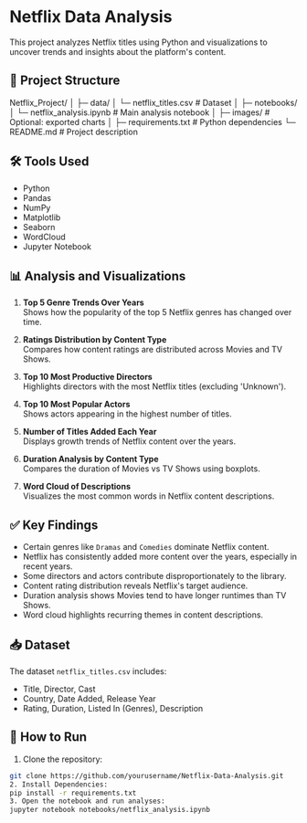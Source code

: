 # Netflix Data Analysis

This project analyzes Netflix titles using Python and visualizations to uncover trends and insights about the platform's content.

## 📂 Project Structure

Netflix_Project/
│
├─ data/
│ └─ netflix_titles.csv # Dataset
│
├─ notebooks/
│ └─ netflix_analysis.ipynb # Main analysis notebook
│
├─ images/ # Optional: exported charts
│
├─ requirements.txt # Python dependencies
└─ README.md # Project description

## 🛠 Tools Used
- Python
- Pandas
- NumPy
- Matplotlib
- Seaborn
- WordCloud
- Jupyter Notebook

## 📊 Analysis and Visualizations

1. **Top 5 Genre Trends Over Years**  
   Shows how the popularity of the top 5 Netflix genres has changed over time.

2. **Ratings Distribution by Content Type**  
   Compares how content ratings are distributed across Movies and TV Shows.

3. **Top 10 Most Productive Directors**  
   Highlights directors with the most Netflix titles (excluding 'Unknown').

4. **Top 10 Most Popular Actors**  
   Shows actors appearing in the highest number of titles.

5. **Number of Titles Added Each Year**  
   Displays growth trends of Netflix content over the years.

6. **Duration Analysis by Content Type**  
   Compares the duration of Movies vs TV Shows using boxplots.

7. **Word Cloud of Descriptions**  
   Visualizes the most common words in Netflix content descriptions.

## ✅ Key Findings
- Certain genres like `Dramas` and `Comedies` dominate Netflix content.  
- Netflix has consistently added more content over the years, especially in recent years.  
- Some directors and actors contribute disproportionately to the library.  
- Content rating distribution reveals Netflix's target audience.  
- Duration analysis shows Movies tend to have longer runtimes than TV Shows.  
- Word cloud highlights recurring themes in content descriptions.

## 📥 Dataset
The dataset `netflix_titles.csv` includes:
- Title, Director, Cast
- Country, Date Added, Release Year
- Rating, Duration, Listed In (Genres), Description

## 📌 How to Run
1. Clone the repository:
```bash
git clone https://github.com/yourusername/Netflix-Data-Analysis.git
2. Install Dependencies:
pip install -r requirements.txt
3. Open the notebook and run analyses:
jupyter notebook notebooks/netflix_analysis.ipynb

